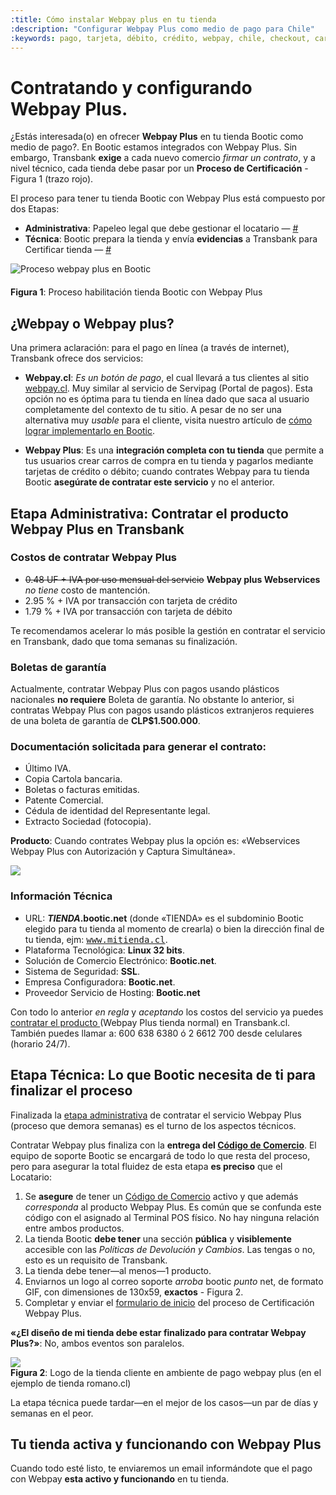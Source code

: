 ```yaml
---
:title: Cómo instalar Webpay plus en tu tienda 
:description: "Configurar Webpay Plus como medio de pago para Chile"
:keywords: pago, tarjeta, débito, crédito, webpay, chile, checkout, carro, carrito, api, key, certificacion
---
```


# Contratando y configurando Webpay Plus.

¿Estás interesada(o) en ofrecer **Webpay Plus** en tu tienda Bootic como medio de pago?. En Bootic estamos
integrados con Webpay Plus. Sin embargo, Transbank **exige** a cada nuevo comercio *firmar un contrato*,
y a nivel técnico, cada tienda debe pasar por un **Proceso de Certificación** - Figura 1 (trazo rojo).

El proceso para tener tu tienda Bootic con Webpay Plus está compuesto por dos Etapas:

* **Administrativa**: Papeleo legal que debe gestionar el locatario — [#](#toc_2)
* **Técnica**: Bootic prepara la tienda y envía **evidencias** a Transbank para Certificar tienda — [#](#toc_7) 

<div class="captura">
  <div class="c-contenido">
       <img style="margin-bottom:20px" alt="Proceso webpay plus en Bootic" src="/img/configuracion/diagrama-proceso-wp-ws.png" />
  </div>
  <div class="c-pie"><strong>Figura 1</strong>: Proceso habilitación tienda Bootic con Webpay Plus</div>
</div>

## ¿Webpay o Webpay plus?

Una primera aclaración: para el pago en línea (a través de internet), Transbank ofrece dos servicios:

* **Webpay.cl**: *Es un botón de pago*, el cual llevará a tus clientes al sitio [webpay.cl][webpay]. Muy
  similar al servicio de Servipag (Portal de pagos). Esta opción no es óptima para tu tienda en línea dado que
  saca al usuario completamente del contexto de tu sitio. A pesar de no ser una alternativa muy _usable_ para
  el cliente, visita nuestro artículo de [cómo lograr implementarlo en Bootic](/es/tutoriales/webpay-punto-cl "Receta: Pagar usando plataforma de pago webpay.cl").

* **Webpay Plus**: Es una **integración completa con tu tienda** que permite a tus usuarios crear carros de
  compra en tu tienda y pagarlos mediante tarjetas de crédito o débito; cuando contrates Webpay para tu tienda
  Bootic **asegúrate de contratar este servicio** y no el anterior.

## Etapa Administrativa: Contratar el producto Webpay Plus en Transbank 

### Costos de contratar Webpay Plus

* <strike>0.48 UF + IVA por uso mensual del servicio</strike> <strong>Webpay plus Webservices</strong> <em>no tiene</em> costo de mantención.
* 2.95 % + IVA por transacción con tarjeta de crédito
* 1.79 % + IVA por transacción con tarjeta de débito

<div class="note tip">
  <p>Te recomendamos acelerar lo más posible la gestión en contratar el servicio en Transbank, dado que toma
semanas su finalización.</p>
</div>

### Boletas de garantía

Actualmente, contratar Webpay Plus con pagos usando plásticos nacionales **no requiere** Boleta de garantía.
No obstante lo anterior, si contratas Webpay Plus con pagos usando plásticos extranjeros requieres de una
boleta de garantía de **CLP$1.500.000**.

### Documentación solicitada para generar el contrato:

* Último IVA.
* Copia Cartola bancaria.
* Boletas o facturas emitidas.
* Patente Comercial.
* Cédula de identidad del Representante legal.
* Extracto Sociedad (fotocopia).

<div class="note info">
  <p><strong>Producto</strong>: Cuando contrates Webpay plus la opción es: «Webservices Webpay Plus con Autorización y Captura Simultánea».</p>
  <p><img src="/img/admin/wp_tipo_de_producto.png" /></p>
</div>

### Información Técnica

* URL: ***TIENDA*.bootic.net** (donde «TIENDA» es el subdominio Bootic elegido para tu tienda al momento de crearla) o bien la dirección final de tu tienda, ejm: <kbd>www.mitienda.cl</kbd>.
* Plataforma Tecnológica: **Linux 32 bits**.
* Solución de Comercio Electrónico: **Bootic.net**.
* Sistema de Seguridad: **SSL**.
* Empresa Configuradora: **Bootic.net**.
* Proveedor Servicio de Hosting: **Bootic.net**

Con todo lo anterior _en regla_ y _aceptando_ los costos del servicio ya puedes [ contratar el producto ][formulario] (Webpay Plus tienda normal) 
en Transbank.cl. También puedes llamar a: 600 638 6380 ó 2 6612 700 desde celulares (horario 24/7).

## Etapa Técnica: Lo que Bootic necesita de ti para finalizar el proceso

Finalizada la <a href="#toc_2">etapa administrativa</a> de contratar el servicio Webpay Plus (proceso que demora semanas) es el
turno de los aspectos técnicos. 

Contratar Webpay plus finaliza con la **entrega del [Código de Comercio](/es/general/codigo-de-comercio)**. El equipo de soporte Bootic se
encargará de todo lo que resta del proceso, pero para asegurar la total fluidez de esta etapa **es preciso**
que el Locatario:

1. Se **asegure** de tener un [Código de Comercio](/es/general/codigo-de-comercio) activo y que además _corresponda_ al producto Webpay Plus. Es
   común que se confunda este código con el asignado al Terminal POS físico. No hay ninguna relación entre ambos productos.
2. La tienda Bootic **debe tener** una sección **pública** y **visiblemente** accesible con las _Políticas de
   Devolución y Cambios_. Las tengas o no, esto es un requisito de Transbank.
3. La tienda debe tener—al menos—1 producto.
4. Enviarnos un logo al correo soporte _arroba_ bootic _punto_ net, de formato GIF, con dimensiones de 130x59, **exactos** - Figura 2.
5. Completar y enviar el [formulario de inicio](http://goo.gl/forms/fmmx0Yx0sm) del proceso de Certificación Webpay Plus.

<div class="note tip">
  <p><strong>«¿El diseño de mi tienda debe estar finalizado para contratar Webpay Plus?»</strong>: No, ambos eventos son paralelos.</p>
</div>

<div class="captura">
  <div class="c-contenido">
      <img src="/img/admin/logo-en-webpaycl.png">
  </div>
  <div class="c-pie"><strong>Figura 2</strong>: Logo de la tienda cliente en ambiente de pago webpay plus (en el ejemplo de tienda romano.cl)</div>
</div>

<div class="note info">
<p>La etapa técnica puede tardar—en el mejor de los casos—un par de días y semanas en el peor.</p>
</div>

## Tu tienda activa y funcionando con Webpay Plus 

Cuando todo esté listo, te enviaremos un email informándote que el pago con Webpay **esta activo y funcionando** en tu tienda.

[webpay]:http://www.webpay.cl "Sitio webpay"
[formulario]:https://www.transbank.cl/web/productos-y-servicios/soluciones-para-ventas-internet#webpay_plus "Formulario de solicitud del webpay plus"
